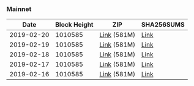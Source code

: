 ### Mainnet

|    Date    | Block Height | ZIP | SHA256SUMS |
| ---------- | ------------ | --- | ---------- |
| 2019-02-20 | 1010585 | [Link](https://s3-ap-southeast-2.amazonaws.com/ion-bootstrap/mainnet/2019-02-20/bootstrap.dat.zip) (581M) | [Link](https://s3-ap-southeast-2.amazonaws.com/ion-bootstrap/mainnet/2019-02-20/SHA256SUMS) |
| 2019-02-19 | 1010585 | [Link](https://s3-ap-southeast-2.amazonaws.com/ion-bootstrap/mainnet/2019-02-19/bootstrap.dat.zip) (581M) | [Link](https://s3-ap-southeast-2.amazonaws.com/ion-bootstrap/mainnet/2019-02-19/SHA256SUMS) |
| 2019-02-18 | 1010585 | [Link](https://s3-ap-southeast-2.amazonaws.com/ion-bootstrap/mainnet/2019-02-18/bootstrap.dat.zip) (581M) | [Link](https://s3-ap-southeast-2.amazonaws.com/ion-bootstrap/mainnet/2019-02-18/SHA256SUMS) |
| 2019-02-17 | 1010585 | [Link](https://s3-ap-southeast-2.amazonaws.com/ion-bootstrap/mainnet/2019-02-17/bootstrap.dat.zip) (581M) | [Link](https://s3-ap-southeast-2.amazonaws.com/ion-bootstrap/mainnet/2019-02-17/SHA256SUMS) |
| 2019-02-16 | 1010585 | [Link](https://s3-ap-southeast-2.amazonaws.com/ion-bootstrap/mainnet/2019-02-16/bootstrap.dat.zip) (581M) | [Link](https://s3-ap-southeast-2.amazonaws.com/ion-bootstrap/mainnet/2019-02-16/SHA256SUMS) |
